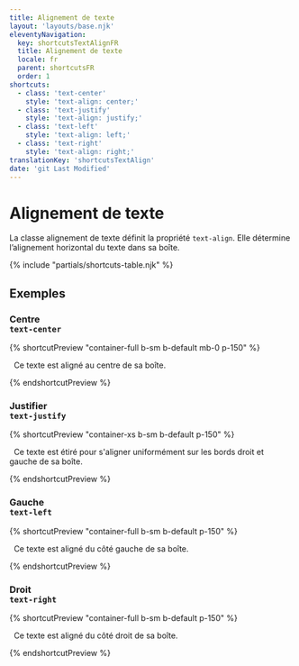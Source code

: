 ```yaml
---
title: Alignement de texte
layout: 'layouts/base.njk'
eleventyNavigation:
  key: shortcutsTextAlignFR
  title: Alignement de texte
  locale: fr
  parent: shortcutsFR
  order: 1
shortcuts:
  - class: 'text-center'
    style: 'text-align: center;'
  - class: 'text-justify'
    style: 'text-align: justify;'
  - class: 'text-left'
    style: 'text-align: left;'
  - class: 'text-right'
    style: 'text-align: right;'
translationKey: 'shortcutsTextAlign'
date: 'git Last Modified'
---
```


# Alignement de texte

La classe alignement de texte définit la propriété `text-align`. Elle détermine l’alignement horizontal du texte dans sa boîte.

{% include "partials/shortcuts-table.njk" %}

## Exemples

### Centre<br/>`text-center`

{% shortcutPreview "container-full b-sm b-default mb-0 p-150" %}

<p class="text-center">
  Ce texte est aligné au centre de sa boîte.
</p>
{% endshortcutPreview %}

### Justifier<br/>`text-justify`

{% shortcutPreview "container-xs b-sm b-default p-150" %}

<p class="text-justify">
  Ce texte est étiré pour s'aligner uniformément sur les bords droit et gauche de sa boîte.
</p>
{% endshortcutPreview %}

### Gauche<br/>`text-left`

{% shortcutPreview "container-full b-sm b-default p-150" %}

<p class="text-left">
  Ce texte est aligné du côté gauche de sa boîte.
</p>
{% endshortcutPreview %}

### Droit<br/>`text-right`

{% shortcutPreview "container-full b-sm b-default p-150" %}

<p class="text-right">
  Ce texte est aligné du côté droit de sa boîte.
</p>
{% endshortcutPreview %}
